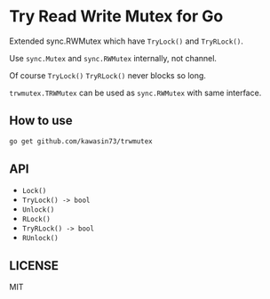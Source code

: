 # Try Read Write Mutex for Go

Extended sync.RWMutex which have `TryLock()` and `TryRLock()`.

Use `sync.Mutex` and `sync.RWMutex` internally, not channel.

Of course `TryLock()` `TryRLock()` never blocks so long.

`trwmutex.TRWMutex` can be used as `sync.RWMutex` with same interface. 

## How to use

```bash
go get github.com/kawasin73/trwmutex
```

## API

- `Lock()`
- `TryLock() -> bool`
- `Unlock()`
- `RLock()`
- `TryRLock() -> bool`
- `RUnlock()`

## LICENSE

MIT

